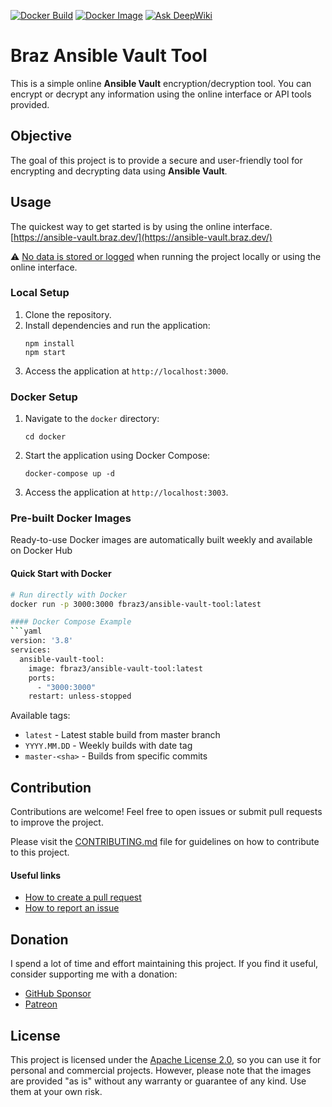 [![Docker Build](https://github.com/fbraz3/ansible-vault-tool/actions/workflows/docker-build.yml/badge.svg)](https://github.com/fbraz3/ansible-vault-tool/actions/workflows/docker-build.yml)
[![Docker Image](https://img.shields.io/docker/v/fbraz3/ansible-vault-tool?label=Docker%20Image&logo=docker&sort=semver)](https://hub.docker.com/r/fbraz3/ansible-vault-tool)
[![Ask DeepWiki](https://deepwiki.com/badge.svg)](https://deepwiki.com/fbraz3/ansible-vault-tool)

# Braz Ansible Vault Tool

This is a simple online **Ansible Vault** encryption/decryption tool.
You can encrypt or decrypt any information using the online interface or API tools provided.

## Objective

The goal of this project is to provide a secure and user-friendly tool for encrypting and decrypting data using **Ansible Vault**.

## Usage

The quickest way to get started is by using the online interface.
[https://ansible-vault.braz.dev/](https://ansible-vault.braz.dev/)

⚠️ [No data is stored or logged](https://deepwiki.com/search/how-can-i-be-sure-no-data-is-b_207e875d-dab5-44f7-a968-2b0092013dab) when running the project locally or using the online interface.

### Local Setup
1. Clone the repository.
2. Install dependencies and run the application:
   ```
   npm install
   npm start
   ```
3. Access the application at `http://localhost:3000`.

### Docker Setup
1. Navigate to the `docker` directory:
   ```
   cd docker
   ```
2. Start the application using Docker Compose:
   ```
   docker-compose up -d
   ```
3. Access the application at `http://localhost:3003`.

### Pre-built Docker Images

Ready-to-use Docker images are automatically built weekly and available on Docker Hub

#### Quick Start with Docker
```bash
# Run directly with Docker
docker run -p 3000:3000 fbraz3/ansible-vault-tool:latest

#### Docker Compose Example
```yaml
version: '3.8'
services:
  ansible-vault-tool:
    image: fbraz3/ansible-vault-tool:latest
    ports:
      - "3000:3000"
    restart: unless-stopped
```

Available tags:
- `latest` - Latest stable build from master branch
- `YYYY.MM.DD` - Weekly builds with date tag
- `master-<sha>` - Builds from specific commits

## Contribution
Contributions are welcome! Feel free to open issues or submit pull requests to improve the project.

Please visit the [CONTRIBUTING.md](CONTRIBUTING.md) file for guidelines on how to contribute to this project.

#### Useful links
- [How to create a pull request](https://docs.github.com/pt/pull-requests/collaborating-with-pull-requests/proposing-changes-to-your-work-with-pull-requests/creating-a-pull-request)
- [How to report an issue](https://docs.github.com/pt/issues/tracking-your-work-with-issues/creating-an-issue)

## Donation
I spend a lot of time and effort maintaining this project. If you find it useful, consider supporting me with a donation:
- [GitHub Sponsor](https://github.com/sponsors/fbraz3)
- [Patreon](https://www.patreon.com/fbraz3)

## License

This project is licensed under the [Apache License 2.0](LICENSE), so you can use it for personal and commercial projects. However, please note that the images are provided "as is" without any warranty or guarantee of any kind. Use them at your own risk.